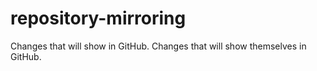 # repository-mirroring

Changes that will show in GitHub.
Changes that will show themselves in GitHub.